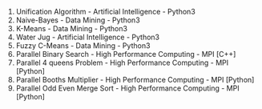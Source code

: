 1. Unification Algorithm - Artificial Intelligence - Python3
2. Naive-Bayes - Data Mining - Python3
3. K-Means - Data Mining - Python3
4. Water Jug - Artificial Intelligence - Python3
5. Fuzzy C-Means - Data Mining - Python3
6. Parallel Binary Search - High Performance Computing - MPI [C++]
7. Parallel 4 queens Problem - High Performance Computing - MPI [Python]
8. Parallel Booths Multiplier - High Performance Computing - MPI [Python]
8. Parallel Odd Even Merge Sort - High Performance Computing - MPI [Python]
